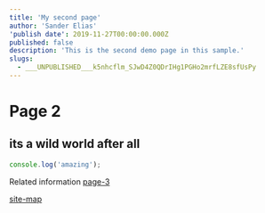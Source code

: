 ```yaml
---
title: 'My second page'
author: 'Sander Elias'
'publish date': 2019-11-27T00:00:00.000Z
published: false
description: 'This is the second demo page in this sample.'
slugs:
  - ___UNPUBLISHED___k5nhcflm_SJwD4Z0QDrIHg1PGHo2mrfLZE8sfUsPy
---
```


# Page 2

## its a wild world after all

```typescript
console.log('amazing');
```

Related information [page-3](/blog/page-3)

[site-map](/home)
